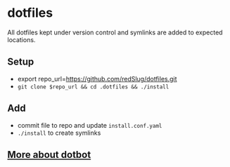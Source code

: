# dotfiles
All dotfiles kept under version control and symlinks are added to expected locations.

## Setup
- export repo_url=https://github.com/redSlug/dotfiles.git
- `git clone $repo_url && cd .dotfiles && ./install`

## Add
- commit file to repo and update `install.conf.yaml`
- `./install` to create symlinks

## [More about dotbot](https://github.com/anishathalye/dotbot)
